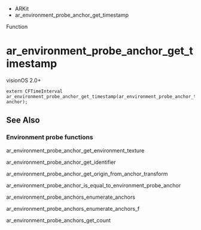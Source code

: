 

- ARKit
-  ar_environment_probe_anchor_get_timestamp 

Function

# ar_environment_probe_anchor_get_timestamp

visionOS 2.0+

``` source
extern CFTimeInterval ar_environment_probe_anchor_get_timestamp(ar_environment_probe_anchor_t anchor);
```

## See Also

### Environment probe functions

ar_environment_probe_anchor_get_environment_texture

ar_environment_probe_anchor_get_identifier

ar_environment_probe_anchor_get_origin_from_anchor_transform

ar_environment_probe_anchor_is_equal_to_environment_probe_anchor

ar_environment_probe_anchors_enumerate_anchors

ar_environment_probe_anchors_enumerate_anchors_f

ar_environment_probe_anchors_get_count

